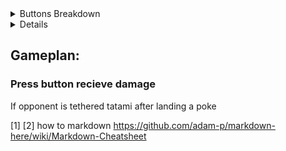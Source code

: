 <details>
<summary>Buttons Breakdown</summary>
<h2>Neutral</h2>
You can press a lot of buttons
  
- f.s
  - no combo! (tatami if tethered!)
  - counterhit combos into Kibari
- 5H
  - Slower than f.s but slightly disjointed
  - combos into Kibari
- c.s
  - combos into 5H > Kibari
  - can be used to start a schmixup on block
- 2HS (Unsafe)
  - combos into Kibari
- Kibari (H or S)
- j.s > YOUZ
- j.HS
<h2>Defensive</h2>
  On wakeup or When being rushed on
- 5p is the fastest button (4 frames)
  
<h2>Offensive</h2>
  Opponent wakeup or punishes

</details>

<details># GETTEM BOI
## Punish:
  Standing/Blocking = c.S > 5H > 41236H~H 
  IF DASHING = c.s > f.s > 5h > 41236~H
</details>

## Gameplan:
### Press button recieve damage
If opponent is tethered tatami after landing a poke


[1]
[2] how to markdown https://github.com/adam-p/markdown-here/wiki/Markdown-Cheatsheet
